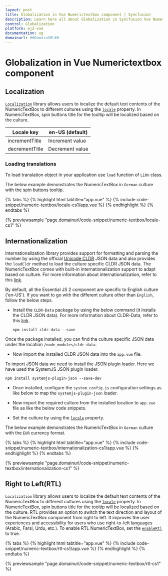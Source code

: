 ```yaml
---
layout: post
title: Globalization in Vue Numerictextbox component | Syncfusion
description: Learn here all about Globalization in Syncfusion Vue Numerictextbox component of Syncfusion Essential JS 2 and more.
control: Globalization 
platform: ej2-vue
documentation: ug
domainurl: ##DomainURL##
---
```


# Globalization in Vue Numerictextbox component

## Localization

[`Localization`](../common/localization/) library allows users to localize the default text contents of the NumericTextBox to different cultures using the [`locale`](https://ej2.syncfusion.com/vue/documentation/api/numerictextbox#locale) property. In NumericTextBox, spin buttons title for the tooltip will be localized based on the culture.

| Locale key | en-US (default)  |
|------|------|
| incrementTitle |  Increment value |
| decrementTitle |  Decrement value |

### Loading translations

To load translation object in your application use `load` function of `L10n` class.

The below example demonstrates the NumericTextBox in `German` culture with the spin buttons tooltip.

{% tabs %}
{% highlight html tabtitle="app.vue" %}
{% include code-snippet/numeric-textbox/locale-cs1/app.vue %}
{% endhighlight %}
{% endtabs %}
        
{% previewsample "page.domainurl/code-snippet/numeric-textbox/locale-cs1" %}

## Internationalization

Internationalization library provides support for formatting and parsing the number by using the official [Unicode CLDR](https://cldr.unicode.org/) JSON data and also provides the `loadCldr` method to load the culture specific CLDR JSON data. The NumericTextBox comes with built-in
internationalization support to adapt based on culture. For more information about internationalization, refer to this [link](../common/internationalization/).

By default, all the Essential JS 2  component are specific to English culture ('en-US'). If you want to go with the different culture other than `English`, follow the below steps.

* Install the `CLDR-Data` package by using the below command (it installs the CLDR JSON data). For more information about CLDR-Data, refer to this [link](https://cldr.unicode.org/index/cldr-spec/cldr-json-bindings).

    ```
    npm install cldr-data --save
    ```

Once the package installed, you can find the culture specific JSON data under the location `/node_modules/cldr-data`.

* Now import the installed CLDR JSON data into the `app.vue` file.

To import JSON data we need to install the JSON plugin loader. Here we have used the SystemJS JSON plugin loader.

```
npm install systemjs-plugin-json --save-dev
```

* Once installed, configure the `system.config.js` configuration settings as like below to map the `systemjs-plugin-json` loader.

* Now import the required culture from the installed location to `app.vue` file as like the below code snippets.

* Set the culture by using the [`locale`](https://ej2.syncfusion.com/vue/documentation/api/numerictextbox#locale) property.

The below example demonstrates the NumericTextBox in `German` culture with the `EUR` currency format.

{% tabs %}
{% highlight html tabtitle="app.vue" %}
{% include code-snippet/numeric-textbox/internationalization-cs1/app.vue %}
{% endhighlight %}
{% endtabs %}
        
{% previewsample "page.domainurl/code-snippet/numeric-textbox/internationalization-cs1" %}

## Right to Left(RTL)

`Localization` library allows users to localize the default text contents of the NumericTextBox to different cultures using the [`locale`](https://ej2.syncfusion.com/vue/documentation/api/numerictextbox#locale) property. In NumericTextBox, spin buttons title for the tooltip will be localized based on the culture.
RTL provides an option to switch the text direction and layout of the NumericTextBox component from right to left. It improves the user experiences and accessibility for users who use right-to-left languages (Arabic, Farsi, Urdu, etc.). To enable RTL NumericTextBox, set the [`enableRtl`](https://ej2.syncfusion.com/vue/documentation/api/numerictextbox#enablertl) to true.

{% tabs %}
{% highlight html tabtitle="app.vue" %}
{% include code-snippet/numeric-textbox/rtl-cs1/app.vue %}
{% endhighlight %}
{% endtabs %}
        
{% previewsample "page.domainurl/code-snippet/numeric-textbox/rtl-cs1" %}
